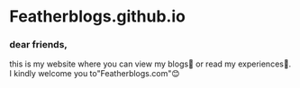 # Featherblogs.github.io
### dear friends, 
  this is my website where you can view my blogs👀 or read my experiences🌿.
  I kindly welcome you to"Featherblogs.com"😊
  
